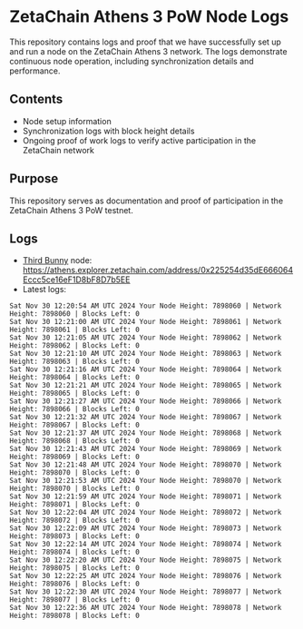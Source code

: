 # ZetaChain Athens 3 PoW Node Logs
This repository contains logs and proof that we have successfully set up and run a node on the ZetaChain Athens 3 network. The logs demonstrate continuous node operation, including synchronization details and performance.

## Contents
- Node setup information
- Synchronization logs with block height details
- Ongoing proof of work logs to verify active participation in the ZetaChain network

## Purpose
This repository serves as documentation and proof of participation in the ZetaChain Athens 3 PoW testnet.

## Logs

- [Third Bunny](https://thirdbunny.xyz/) node: https://athens.explorer.zetachain.com/address/0x225254d35dE666064Eccc5ce16eF1D8bF8D7b5EE
- Latest logs:
```
Sat Nov 30 12:20:54 AM UTC 2024 Your Node Height: 7898060 | Network Height: 7898060 | Blocks Left: 0
Sat Nov 30 12:21:00 AM UTC 2024 Your Node Height: 7898061 | Network Height: 7898061 | Blocks Left: 0
Sat Nov 30 12:21:05 AM UTC 2024 Your Node Height: 7898062 | Network Height: 7898062 | Blocks Left: 0
Sat Nov 30 12:21:10 AM UTC 2024 Your Node Height: 7898063 | Network Height: 7898063 | Blocks Left: 0
Sat Nov 30 12:21:16 AM UTC 2024 Your Node Height: 7898064 | Network Height: 7898064 | Blocks Left: 0
Sat Nov 30 12:21:21 AM UTC 2024 Your Node Height: 7898065 | Network Height: 7898065 | Blocks Left: 0
Sat Nov 30 12:21:27 AM UTC 2024 Your Node Height: 7898066 | Network Height: 7898066 | Blocks Left: 0
Sat Nov 30 12:21:32 AM UTC 2024 Your Node Height: 7898067 | Network Height: 7898067 | Blocks Left: 0
Sat Nov 30 12:21:37 AM UTC 2024 Your Node Height: 7898068 | Network Height: 7898068 | Blocks Left: 0
Sat Nov 30 12:21:43 AM UTC 2024 Your Node Height: 7898069 | Network Height: 7898069 | Blocks Left: 0
Sat Nov 30 12:21:48 AM UTC 2024 Your Node Height: 7898070 | Network Height: 7898070 | Blocks Left: 0
Sat Nov 30 12:21:53 AM UTC 2024 Your Node Height: 7898070 | Network Height: 7898070 | Blocks Left: 0
Sat Nov 30 12:21:59 AM UTC 2024 Your Node Height: 7898071 | Network Height: 7898071 | Blocks Left: 0
Sat Nov 30 12:22:04 AM UTC 2024 Your Node Height: 7898072 | Network Height: 7898072 | Blocks Left: 0
Sat Nov 30 12:22:09 AM UTC 2024 Your Node Height: 7898073 | Network Height: 7898073 | Blocks Left: 0
Sat Nov 30 12:22:14 AM UTC 2024 Your Node Height: 7898074 | Network Height: 7898074 | Blocks Left: 0
Sat Nov 30 12:22:20 AM UTC 2024 Your Node Height: 7898075 | Network Height: 7898075 | Blocks Left: 0
Sat Nov 30 12:22:25 AM UTC 2024 Your Node Height: 7898076 | Network Height: 7898076 | Blocks Left: 0
Sat Nov 30 12:22:30 AM UTC 2024 Your Node Height: 7898077 | Network Height: 7898077 | Blocks Left: 0
Sat Nov 30 12:22:36 AM UTC 2024 Your Node Height: 7898078 | Network Height: 7898078 | Blocks Left: 0
```
